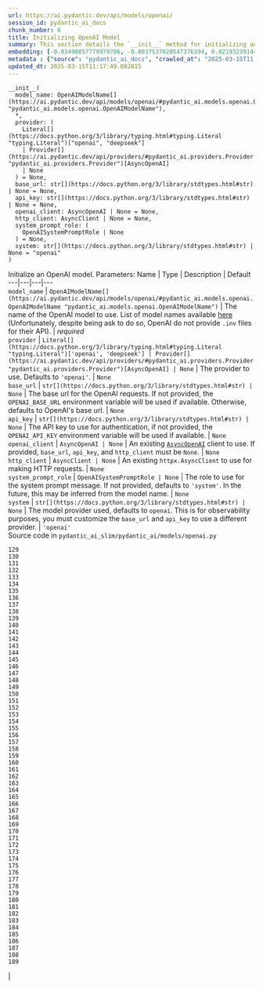 ```yaml
---
url: https://ai.pydantic.dev/api/models/openai/
session_id: pydantic_ai_docs
chunk_number: 6
title: Initializing OpenAI Model
summary: This section details the `__init__` method for initializing an OpenAI model, describing parameters such as `model_name`, `provider`, `base_url`, `api_key`, `openai_client`, `http_client`, and `system_prompt_role`. Each parameter is accompanied by its type, description, and default value.
embedding: [-0.03490857779979706, -0.0037537028547376394, 0.021932391449809074, -0.030212871730327606, -0.018290353938937187, 0.0019613169133663177, -0.037680190056562424, 0.0027787708677351475, 0.012014140374958515, -0.01721377670764923, -0.0045668622478842735, -0.08072036504745483, 0.011183801107108593, -0.05428696423768997, -0.011487304233014584, -0.0141787463799119, -0.025288105010986328, 0.005838138982653618, -0.03417558968067169, 0.016331899911165237, 0.05442439764738083, 0.01585087738931179, -0.013021999038755894, 0.01618301309645176, 0.00685458816587925, -0.030785517767071724, -0.008738597854971886, -0.0059669846668839455, 0.0019784963224083185, -0.02095889113843441, -0.0009491628734394908, -0.02256230264902115, -0.06775562465190887, -0.023444179445505142, -0.012850205413997173, -0.03568737953901291, -0.015186605975031853, 0.014465070329606533, 0.006906126160174608, 0.03202243521809578, 0.0061674113385379314, -0.07673473656177521, 0.02402828074991703, 0.04095573350787163, -0.04404802992939949, 0.01881719008088112, -0.020672567188739777, 0.016572412103414536, 0.01651514694094658, -0.007656294386833906, -0.017511554062366486, 0.028059717267751694, -0.002303473651409149, 0.004921903368085623, 0.00643082894384861, -0.018633943051099777, 0.0412076972424984, 0.00950594525784254, -0.048010747879743576, 0.01857667788863182, 0.02471545711159706, -0.023364009335637093, -0.015633270144462585, 0.013193793594837189, 0.021016156300902367, -0.03264089673757553, -0.04047470912337303, 0.03800087422132492, -0.05845583602786064, 0.008944750763475895, -0.00817167665809393, 0.029159199446439743, -0.0410473570227623, 0.020397696644067764, -0.028586553409695625, -0.028746893629431725, -0.016125747933983803, 0.11251373589038849, 0.015140794217586517, -0.03135816380381584, -0.03706173226237297, 0.00940859504044056, 0.004956262186169624, -0.020157184451818466, -0.000535067287273705, 0.0028832789976149797, -0.07897951453924179, 0.0054172431118786335, 0.0001855735172284767, -0.006367838010191917, -0.006986296735703945, -0.027899375185370445, -0.03511473163962364, 0.010055686347186565, 0.06757237762212753, 0.028838517144322395, -0.02590656280517578, 0.011991234496235847, 0.018771378323435783, 0.0206038486212492, 0.001642066054046154, -0.008807315491139889, -0.020214449614286423, 0.06890092045068741, -0.02274554967880249, 0.015026264823973179, 0.04452905431389809, -0.004375025164335966, 0.010805854573845863, -0.0027143482584506273, -0.07824652642011642, 0.03298448398709297, 0.038642238825559616, -0.021783502772450447, -0.06880930066108704, -0.008641247637569904, -0.039650097489356995, 0.04837724193930626, -0.017145060002803802, -0.058318398892879486, -0.015988312661647797, -0.015553100034594536, 0.04778169095516205, 0.01367481704801321, 0.0131594343110919, -0.021061968058347702, 0.006957664620131254, -0.002489584032446146, -0.05222543329000473, -0.04546819627285004, -0.004606947302818298, 0.031472694128751755, 0.04029146209359169, -0.03442755341529846, -0.030625177547335625, -0.06344932317733765, -0.04583469033241272, 0.0008389282738789916, -0.011080725118517876, 0.03426721319556236, 0.025425540283322334, -0.02760159969329834, -0.012163028120994568, 0.040268559008836746, -0.032503459602594376, 0.006654161494225264, -0.013422852382063866, -0.03928360342979431, -0.029869282618165016, 0.03674105182290077, 0.029617317020893097, 0.003968445584177971, 0.023134950548410416, 0.01679001934826374, -0.019046248868107796, 0.00022118500783108175, 0.00911081861704588, 0.03575609624385834, 0.03596225008368492, -0.02718929387629032, 0.004967715125530958, 0.04998065531253815, -0.03380909562110901, -0.017076341435313225, -0.04368153586983681, 0.01823308877646923, -0.018026936799287796, -0.006860314402729273, -0.06344932317733765, -0.052087996155023575, 0.010571069084107876, 0.0635867565870285, -0.03358003869652748, -0.011069271713495255, 0.0064651877619326115, -0.02666245773434639, -0.007621935568749905, 0.004332076758146286, -0.030189964920282364, -0.05245449021458626, -0.031243635341525078, 0.031633034348487854, -0.0679846853017807, 0.0003070821112487465, -0.051996372640132904, 0.011888157576322556, -0.009912524372339249, 0.036328744143247604, 0.043589912354946136, 0.011103630997240543, 0.016160106286406517, -0.036763954907655716, 0.011435766704380512, -0.006608349736779928, 0.056348491460084915, 0.003484558779746294, 0.01627463661134243, -0.028494929894804955, 0.07861302047967911, 0.023867938667535782, 0.01051380392163992, -0.01874847151339054, 0.018439242616295815, -0.06977134197950363, 0.03408396616578102, -0.04123060405254364, -0.021485725417733192, -0.0003208614361938089, -0.02000829577445984, 0.024348963052034378, 0.030945859849452972, -0.05731054022908211, 0.030052529647946358, -0.006407923065125942, -0.020065560936927795, 0.0013843748020008206, -0.03367166221141815, -0.03197662532329559, 0.02087872102856636, 0.008732871152460575, 0.022505037486553192, 0.05130919814109802, -0.004306307528167963, -0.013514475896954536, 0.021256666630506516, 0.008927571587264538, -0.005477371159940958, -0.03774891048669815, 0.014797206036746502, -0.01235772855579853, 0.0017923860577866435, 0.028517834842205048, -0.000852528668474406, 0.007564670871943235, 0.005254039075225592, -0.009345604106783867, 0.03715335577726364, 0.002130247885361314, 0.04116188734769821, -0.009941156953573227, 0.03385490924119949, -0.00971782486885786, -0.02061530202627182, 0.04141385108232498, 0.05708148330450058, 0.030808424577116966, 0.01235772855579853, -0.0579519048333168, 8.370493014808744e-05, 0.011773628182709217, 0.043818969279527664, -0.005179594736546278, 0.002387939253821969, 0.004532503429800272, -0.0026399039197713137, -0.008807315491139889, -0.038207028061151505, 0.0067343320697546005, -0.04565144330263138, -0.03804668411612511, -0.007289799861609936, 0.027739034965634346, 0.004572588484734297, 0.0023807811085134745, -0.010347736068069935, -0.026112716645002365, -0.0466822050511837, -0.010027053765952587, -0.008784409612417221, -0.039993684738874435, 0.029456976801156998, 0.022367602214217186, 0.0010493762092664838, -0.03048774227499962, -0.009145176969468594, 0.00958038866519928, 0.02121085487306118, 0.019664708524942398, -0.025013232603669167, 0.018267448991537094, -0.007736464962363243, -0.013571741059422493, 0.017500100657343864, 0.003023577621206641, -0.004203231073915958, 0.007850994355976582, -0.003484558779746294, -0.029456976801156998, -0.05222543329000473, 0.0010150172747671604, 0.01849650777876377, -0.003155286656692624, 0.011785081587731838, -0.03935232013463974, 0.007621935568749905, -0.012002686969935894, -0.005795190576463938, 0.015026264823973179, 0.03994787484407425, 0.03481695428490639, 0.05350816249847412, 0.027212198823690414, 0.025792034342885017, -0.004681391641497612, -0.04100154712796211, 0.03969591110944748, 0.03303029388189316, 0.02139410190284252, 0.04079539328813553, -0.02173769101500511, 0.008097232319414616, 0.04883535951375961, 0.00030207145027816296, -0.010479445569217205, -0.010193121619522572, -0.0033528499770909548, 0.0023306745570153, 0.005926899611949921, 0.0001445934467483312, 0.002521079732105136, -0.10426761955022812, 0.0023306745570153, -0.0327325202524662, -0.021840767934918404, -0.025242293253540993, 0.054561834782361984, 0.04313179478049278, -0.023570163175463676, -0.052775174379348755, 0.002085867803543806, 0.020741283893585205, -0.04610956087708473, -0.014236011542379856, 0.03048774227499962, 0.042467523366212845, -0.0005472360644489527, -0.001785227912478149, -0.01030765101313591, 0.0391690731048584, 0.035389602184295654, -0.04420837014913559, -0.019389837980270386, -0.03151850774884224, 0.03222858905792236, -0.05424115061759949, 0.0021259530913084745, 0.008572530001401901, 0.024944515898823738, 0.011601833626627922, 0.03818412125110626, 0.019985390827059746, 0.009442953392863274, 0.023707598447799683, 0.041276417672634125, -0.034221403300762177, -0.01461395900696516, 0.03706173226237297, -0.015827970579266548, 0.011304057203233242, 0.000942720624152571, -0.03609968349337578, 0.034129779785871506, 0.022642474621534348, -0.024211527779698372, -0.008280479349195957, -0.013548835180699825, 0.035572849214076996, -0.003427294082939625, -0.03708463907241821, 0.0001843208447098732, 0.024509303271770477, 0.006276214495301247, -0.03584771975874901, -0.02257375605404377, -0.014648317359387875, -0.02913629449903965, -0.011722089722752571, -0.008492358960211277, -0.00521968025714159, 0.01205995213240385, 0.05946369469165802, -0.017087794840335846, 0.013468664139509201, -0.029113387688994408, -0.018943171948194504, -0.012678410857915878, 0.03177047148346901, -0.025425540283322334, -0.027212198823690414, 0.014636864885687828, 0.03873386234045029, -0.025585880503058434, -0.029159199446439743, 0.00919671542942524, -0.0002451646141707897, 0.022218715399503708, 0.007696379441767931, 0.013342681340873241, 0.04342957213521004, 0.020374789834022522, 0.016217371448874474, 0.00950021855533123, 0.0009892481612041593, 0.014442164450883865, -0.0026513568591326475, -0.021256666630506516, 0.07948344200849533, -0.010187394917011261, -0.005949805490672588, 0.023123497143387794, 0.05845583602786064, -0.05905138701200485, 0.011298331432044506, 0.015999766066670418, 0.010118677280843258, -0.012678410857915878, 0.033511318266391754, -0.008360650390386581, 0.0035046013072133064, 0.035481225699186325, -0.01490028202533722, -0.09047827124595642, -0.03580190986394882, -0.047231949865818024, -0.08181984722614288, 0.04388768970966339, 0.021485725417733192, -0.033259354531764984, -0.019618896767497063, -0.03997078165411949, 0.037176262587308884, 0.0029205011669546366, 0.00797125045210123, -0.025792034342885017, 0.012518069706857204, -0.02223016694188118, -0.06459461152553558, -0.016137201339006424, -0.0037794720847159624, 0.0020572354551404715, 0.03715335577726364, -0.015564553439617157, -0.06473205238580704, -0.0010293334489688277, -0.03442755341529846, 0.017110701650381088, -0.013949687592685223, -0.007919711992144585, -0.011819439940154552, -0.005317030008882284, -0.004060069099068642, -0.022802814841270447, 0.012197387404739857, 0.015381306409835815, 0.020855814218521118, -0.04691126570105553, 0.023867938667535782, 0.02794518694281578, 0.018015483394265175, 0.0037565662059932947, 0.044918451458215714, -0.019721971824765205, -0.009860985912382603, 0.0034387470223009586, 0.026341775432229042, -0.0013049200642853975, -0.015301135368645191, 0.006029976066201925, -0.015885235741734505, -0.034198496490716934, 0.016996171325445175, 0.020466413348913193, 0.02011137269437313, -0.002453793538734317, 0.0022032605484128, -0.05130919814109802, -0.006224676035344601, -0.0036563528701663017, -0.003968445584177971, 0.004856049083173275, 0.004168872255831957, 0.008790136314928532, -0.04010821506381035, 0.03483986109495163, -0.014258917421102524, 0.0754978209733963, -0.045101702213287354, 0.013434305787086487, 0.018885906785726547, 0.01712215319275856, 0.020225903019309044, 0.030396118760108948, 0.036580707877874374, -0.010084318928420544, 0.03073970600962639, -0.054653458297252655, -0.009614747948944569, 0.010244660079479218, -0.06253308057785034, -0.015610365197062492, -0.018427789211273193, 0.0015132204862311482, 0.011424313299357891, 0.054653458297252655, -0.0028904371429234743, -0.014648317359387875, -0.0033184909261763096, 0.0033127644564956427, -0.009276886470615864, 0.03364875540137291, -0.050896890461444855, 0.03383200243115425, 0.01051380392163992, 0.018267448991537094, 0.013617552816867828, 0.02241341397166252, 0.027899375185370445, 0.037955060601234436, 0.00024874365772120655, -0.007020655553787947, 0.0015475793043151498, 0.00709509989246726, -0.0121401222422719, -0.013961140997707844, 0.012873111292719841, -0.01205995213240385, -0.03041902370750904, -0.04938510060310364, -0.008125864900648594, 0.027303822338581085, 0.04938510060310364, 0.0005654891720041633, 0.008246120996773243, -0.0035675927065312862, -0.03912326321005821, 0.028426211327314377, 0.019389837980270386, -0.007610482629388571, -0.01736266538500786, 0.0111208101734519, -0.0448039248585701, 0.04372734576463699, 0.009981242008507252, -0.007833815179765224, 0.005308440420776606, 0.03392362594604492, -0.010382095351815224, 0.0012168755056336522, 0.021485725417733192, 0.025792034342885017, 0.03291576728224754, 0.020294619724154472, -0.014407806098461151, -0.05382884666323662, 0.021657520905137062, 0.016148652881383896, -0.04503298178315163, -0.013457211665809155, 0.03951266407966614, -7.779950101394206e-05, 0.01469412911683321, 0.004458059091120958, 0.025425540283322334, 0.02154299058020115, 0.016412071883678436, -0.0035561397671699524, 0.0023693281691521406, -0.02000829577445984, -0.029960906133055687, -0.05488251522183418, -0.01602267101407051, 0.009087912738323212, -0.03073970600962639, 0.009689192287623882, 0.01611429452896118, 0.0004194641369394958, 0.013239605352282524, 0.021245215088129044, -0.0021903759334236383, 0.0030321674421429634, -0.030098341405391693, -0.001977064646780491, -0.00846945308148861, 0.006562537979334593, -0.018725566565990448, -0.009780815802514553, -0.0426049567759037, 0.040245652198791504, -0.002678557764738798, 0.014556693844497204, 0.006768690887838602, -0.008956203237175941, 0.008612615056335926, -0.021073419600725174, -0.03339679166674614, -0.03362584859132767, 0.008194582536816597, -0.009190988726913929, -0.03410687297582626, 0.025837846100330353, 0.029846375808119774, -0.016801470890641212, -0.003135243896394968, 0.05579875037074089, -0.019630348309874535, -0.03896292299032211, 0.000285965739749372, 0.014636864885687828, -0.028861423954367638, -0.0183247122913599, 0.015358400531113148, -0.002197534078732133, 0.010622607544064522, 0.0054687815718352795, -0.002552575198933482, 0.0006603338988497853, -0.029846375808119774, 0.023386916145682335, 0.06784725189208984, -0.02844911813735962, -0.0075818500481545925, -0.007077920250594616, 0.024303151294589043, 0.03307610750198364, -0.006528179161250591, -0.03655780106782913, -0.02216145023703575, -0.0027615914586931467, -0.03733660280704498, 0.060883861035108566, -0.006453734822571278, 0.005331346299499273, 0.041436757892370224, -0.00679732346907258, -0.028815612196922302, 0.014041311107575893, 0.023890845477581024, -0.042971450835466385, -0.005325619596987963, -0.032847046852111816, -0.011945422738790512, 0.015140794217586517, 0.012678410857915878, -0.032159872353076935, 0.006682794075459242, 0.006825955584645271, -0.03765728697180748, 0.007415782194584608, 0.00214026914909482, -0.023867938667535782, 0.004921903368085623, -0.02512776292860508, -0.0232609324157238, 0.004532503429800272, 0.023547256365418434, -0.006293393671512604, -0.0001183769345516339, -0.0052683549001812935, -0.0034501999616622925, 0.04489554837346077, -0.06441136449575424, -0.018175825476646423, -0.014533787965774536, -0.001964180264621973, 0.006196043454110622, 0.020558036863803864, 0.03907744958996773, 0.0041917781345546246, 0.002858941676095128, -0.022287432104349136, 0.003882548538967967, 0.044002216309309006, -0.019206590950489044, 0.020386243239045143, 0.007936891168355942, -0.010456539690494537, 0.02531100995838642, -0.020924532786011696, -0.0015790748875588179, 0.035733189433813095, 0.015713442116975784, 0.013525929301977158, -0.04819399490952492, 0.02744125761091709, 0.053966280072927475, -0.021657520905137062, 0.028311681002378464, -0.0010629765456542373, -0.002817424712702632, -0.007862446829676628, -0.00028954478329978883, -0.03609968349337578, -0.010376368649303913, 0.005271218251436949, 0.03969591110944748, 0.021611709147691727, -0.008377829566597939, 0.02531100995838642, 0.023959562182426453, -0.007192450109869242, -0.02316930890083313, 0.0016821514582261443, -0.005778010934591293, 0.0046728020533919334, -0.01882864348590374, 0.009815174154937267, -0.04200940579175949, 0.019183684140443802, 0.017179418355226517, -0.012185933999717236, -0.01795821823179722, -0.0018009757623076439, -0.0018625352531671524, 0.03898582607507706, -0.010565342381596565, 0.005291260778903961, 0.02444058656692505, 0.033786188811063766, -0.011338416486978531, 0.003745113266631961, -0.03536669537425041, 0.006367838010191917, 0.009173809550702572, 0.00846945308148861, 0.015633270144462585, -0.010994828306138515, 0.027120575308799744, 0.041871968656778336, -0.021348290145397186, 0.01704198308289051, -0.0067343320697546005, -0.04906442016363144, -0.008303385227918625, 0.0004656338132917881, -0.007999883033335209, -0.025448445230722427, -0.036580707877874374, -0.010502351447939873, -0.02308913879096508, 0.0014387762639671564, -0.02828877605497837, -0.017397023737430573, -0.017019078135490417, 0.020913079380989075, -0.002531100995838642, -0.02343272790312767, -0.007713559083640575, 0.045101702213287354, 0.002382212784141302, -0.011699183844029903, -0.01839343085885048, 0.006327752489596605, 0.013113622553646564, -0.004002804402261972, -0.004652759060263634, 0.0121401222422719, 0.014671223238110542, 0.014831564389169216, -0.034198496490716934, 0.035481225699186325, 0.015278229489922523, -0.011699183844029903, 0.007770823780447245, 0.03779472038149834, -0.016331899911165237, -0.0042175473645329475, 0.024761268869042397, 0.013102170079946518, 0.019802143797278404, -0.012403540313243866, 0.007329885382205248, 0.008961929939687252, -0.004982031416147947, 0.025333916768431664, 0.016801470890641212, -0.0242802444845438, -0.01081730704754591, 0.007427235133945942, 0.0008031378383748233, -0.044437430799007416, -0.012163028120994568, 0.022940250113606453, 0.011281151324510574, -0.0017680485034361482, 0.05309585481882095, -0.020500773563981056, -0.03167884796857834, -0.011785081587731838, -0.04166581481695175, 0.017064889892935753, -0.03784053400158882, 0.013170887716114521, 0.006562537979334593, 0.0036563528701663017, 0.025265198200941086, 0.004440879914909601, 0.015701988711953163, -0.06262470781803131, -0.0313352607190609, 0.018679754808545113, 0.026822799816727638, 0.04597212374210358, -0.0009398573893122375, 0.0018897360423579812, -0.0010207437444478273, 0.023283839225769043, -0.0047157504595816135, -0.00730697950348258, 0.013915329240262508, 0.002569754607975483, 0.018954625353217125, 0.04514751210808754, -0.0261585284024477, -0.017648989334702492, -0.0241199042648077, 0.01916077733039856, 0.0241199042648077, -0.018164372071623802, 0.001826744875870645, 0.01013585738837719, 0.03161013126373291, -0.006322026252746582, -0.04787331447005272, 0.010651239193975925, 0.016641130670905113, -0.0023908023722469807, -0.037451133131980896, -0.007484499830752611, -0.010834486223757267, 0.00869278609752655, 0.017271041870117188, -0.02478417381644249, 0.07068758457899094, 0.002011423697695136, -0.009820900857448578, 0.022951703518629074, -0.024898704141378403, 0.014361994341015816, -0.024921609088778496, 0.06340350955724716, 0.013697722926735878, 0.003415841143578291, -0.004815963562577963, 0.0076333885081112385, -0.004939083009958267, -0.03483986109495163, -0.011533115990459919, 0.03527507185935974, 0.0448039248585701, 0.010977648198604584, 0.02709767036139965, -0.0026241561863571405, 0.03976462781429291, -0.058913953602313995, -0.011269698850810528, 0.009746456518769264, -0.016217371448874474, 0.0032125513534992933, 0.003166739596053958, -0.008629794232547283, 0.00899056252092123, -0.033694565296173096, 0.02409699745476246, 0.0241199042648077, 0.013869517482817173, -0.042467523366212845, -0.025792034342885017, -0.012804393656551838, -0.005689250770956278, -0.02011137269437313, -0.0007694947998970747, 0.000140388059662655, -0.02622724510729313, 0.012392086908221245, 0.05698985978960991, 0.025425540283322334, -0.03126654028892517, 0.02478417381644249, -0.004363572224974632, 0.029090482741594315, 0.01983650214970112, -0.02828877605497837, -0.035068921744823456, -0.010490898042917252, -0.010748589411377907, 0.003573319176211953, 0.010782948695123196, 0.02888432890176773, 0.013812252320349216, 0.002001402201130986, -0.01278148777782917, -0.017923859879374504, -0.006001343484967947, -0.024921609088778496, 0.022275978699326515, 0.015701988711953163, 0.013995499350130558, 0.02980056405067444, 0.030716801062226295, -0.004961988888680935, 0.036511991173028946, 0.019298214465379715, 0.01204849872738123, -0.009649107232689857, 0.009013468399643898, 0.007936891168355942, 0.035320885479450226, 0.03919197991490364, 0.027876470237970352, -0.015060624107718468, 0.011430040001869202, -0.021680425852537155, 0.017614630982279778, 0.05767703428864479, -0.00551745668053627, -0.0017909543821588159, 0.012506616301834583, -0.001726531540043652, 0.008824494667351246, 0.03953556716442108, 0.01736266538500786, -0.019126418977975845, -0.005228269845247269, 0.0023106317967176437, 0.0027930871583521366, -0.02650211565196514, -0.021588802337646484, 0.01431618258357048, -0.010473718866705894, -0.040841203182935715, 0.024486398324370384, -0.04235299304127693, -0.015072076581418514, 0.02973184734582901, -0.02801390551030636, -0.005042159464210272, -0.04129932075738907, -0.006448008585721254, -0.01703052967786789, 0.0071638175286352634, 0.0014180178986862302, -0.013010546565055847, 0.044689394533634186, 0.006717152893543243, -0.0281971525400877, -0.005042159464210272, -0.004294854588806629, -0.011344143189489841, -0.032663799822330475, -0.01841633766889572, 0.03903163969516754, 0.006190317217260599, 0.007169544231146574, -0.02954860031604767, -0.03406105935573578, -0.025104857981204987, -0.003395798383280635, 0.028586553409695625, 0.014350540935993195, -0.001869693398475647, -0.011991234496235847, 0.025608787313103676, -0.03960428759455681, -0.010571069084107876, 0.001626318320631981, -0.021943844854831696, -0.02240196242928505, -0.010651239193975925, -0.014968999661505222, 0.0350918248295784, -0.002615566598251462, 0.03440465033054352, 0.02282572165131569, -0.008755777031183243, -0.026822799816727638, -0.019825048744678497, 0.04833143204450607, 0.017763519659638405, 0.015324041247367859, 0.0232609324157238, 0.021794956177473068, 0.053553976118564606, -0.009517397731542587, -0.008417915552854538, 0.006155958399176598, -0.00019684751168824732, 0.0020515089854598045, 0.04134513437747955, 0.011212433688342571, -0.003707891097292304, 0.008744323626160622, -0.007999883033335209, -0.013445758260786533, 0.057127293199300766, 0.03277833014726639, -0.026021093130111694, 0.017087794840335846, -0.0015962542966008186, 0.0017064888961613178, -0.006362111307680607, -0.004710023757070303, -0.012552428990602493, 0.0216231606900692, -0.022172903642058372, -0.0016764249885454774, -0.0032612262293696404, -0.0044179740361869335, -0.0327325202524662, -0.03662652149796486, -0.007066467311233282, -0.01881719008088112, -0.03252636641263962, -0.02052367851138115, -0.02114213816821575, 0.01021602749824524, -0.04407093673944473, -0.03211405873298645, -0.05071364343166351, -0.03671814501285553, -0.023890845477581024, 0.013640458695590496, -0.02590656280517578, -0.006310573313385248, -0.009042100980877876, 0.03907744958996773, 0.03733660280704498, 0.007106552831828594, -0.0010880298214033246, 0.016641130670905113, -0.014476523734629154, 0.009694918990135193, 0.023822126910090446, 0.0012691295705735683, 0.012094310484826565, -0.032847046852111816, 0.0007111563463695347, 0.0006492388783954084, 0.014545241370797157, 0.04388768970966339, -0.0042719487100839615, -0.031816285103559494, 0.028403306379914284, 0.03296157717704773, 0.02734963409602642, 0.06638127565383911, 0.020684020593762398, 0.007816635072231293, 0.005296987481415272, -0.011304057203233242, -9.010246867546812e-05, -0.04533075913786888, 0.02256230264902115, 0.002966312924399972, 0.04116188734769821, 0.005099424161016941, -0.010456539690494537, -0.01358319353312254, -0.00916235614567995, 0.06147941201925278, 0.00028399727307260036, -0.005242586135864258, -0.017419930547475815, -0.017419930547475815, 0.02130247838795185, 0.031152011826634407, 0.018118560314178467, 0.04675092548131943, -0.0018997574225068092, 0.017603177577257156, 0.0183247122913599, -0.01795821823179722, -0.009168082848191261, -0.012174481526017189, -0.001859672018326819, -0.01693890616297722, 0.020294619724154472, -0.013468664139509201, -0.018175825476646423, -0.019825048744678497, 0.0028732577338814735, 0.003991351462900639, 0.02920501120388508, 0.013102170079946518, -0.020168637856841087, -0.011504484340548515, -0.005778010934591293, 0.02597528137266636, 0.02947988174855709, 0.04452905431389809, 0.011378501541912556, -0.018599584698677063, 0.01736266538500786, 0.026387587189674377, 0.02001974917948246, -0.008097232319414616, 0.013571741059422493, -0.0137091763317585, 0.02547135204076767, -0.008801588788628578, -0.03662652149796486, -0.00021689015557058156, -0.007799455896019936, 0.022218715399503708, 0.0183247122913599, -0.06564828753471375, 0.0093226982280612, 0.03220568224787712, -0.05195056274533272, -0.01124106626957655, 0.03790925070643425, -0.011195254512131214, 0.004166008904576302, 0.011143716052174568, -0.02734963409602642, -0.00011175569670740515, -0.008578256703913212, -0.002450930420309305, -0.003140970366075635, 0.042123936116695404, 0.002627019537612796, 0.02019154280424118, 0.021245215088129044, -0.029663128778338432, -0.01983650214970112, 0.00940859504044056, -0.009328423999249935, -0.033602941781282425, 0.013399946503341198, 0.0029892188031226397, 0.01367481704801321, 0.06097548454999924, -0.037703096866607666, -0.0019269580952823162, -0.06688520312309265, 0.01892026700079441, -0.021417008712887764, -0.007226808927953243, 0.01804984174668789, -0.009660559706389904, -0.028861423954367638, 0.011876705102622509, -0.020477866753935814, -0.02070692554116249, -0.019378384575247765, -0.014270370826125145, 0.05479089170694351, -0.0073127057403326035, 0.04617827758193016, 0.004395068157464266, -0.008503812365233898, -0.013044904917478561, 0.021657520905137062, 0.01951581984758377, 0.020237354561686516, 0.016217371448874474, -0.029067575931549072, -0.019710520282387733, -0.030396118760108948, 0.008102959021925926, 0.006803049705922604, 0.023730503395199776, 0.019309666007757187, 0.0034988748375326395, 0.02205837331712246, -0.03545831888914108, 0.026112716645002365, 0.009477312676608562, 0.004624126944690943, 0.03390071913599968, -0.019527273252606392, -0.017786424607038498, 0.034542083740234375, 0.027624504640698433, 0.0071351854130625725, -0.007999883033335209, 0.04796493798494339, 0.02409699745476246, 0.011189527809619904, -0.024829985573887825, -0.006390743888914585, -0.0078109088353812695, -0.013686270453035831, -0.0014552399516105652, -0.011235339567065239, -0.009339877404272556, -0.00817740336060524, -0.003077979199588299, 0.04372734576463699, -0.01798112504184246, 0.007982702925801277, -0.039237793534994125, 0.007169544231146574, -0.005652028601616621, -0.021783502772450447, -0.0407266765832901, 0.0015375579241663218, 0.016160106286406517, 0.014717034995555878, 0.039741721004247665, -0.005159552209079266, 0.007060741074383259, -0.03474823758006096, -0.008704238571226597, 0.00679732346907258, 0.027830658480525017, 0.008847400546073914, -0.0012268967693671584, -0.03740531951189041, 0.008251847699284554, -0.01064551342278719, 0.03942104056477547, -0.01196832861751318, -0.00958038866519928, 0.016927454620599747, -0.023547256365418434, 0.012644052505493164, 0.042467523366212845, -0.013537381775677204, 0.018427789211273193, 0.0062361289747059345, -0.030785517767071724, 0.004409383982419968, 0.002124521415680647, -0.0126898642629385, -0.019985390827059746, 0.012758581899106503, 0.04576596990227699, 0.017248136922717094, -0.005308440420776606, 0.010886024683713913, -0.0017036256613209844, -0.028586553409695625, -0.03183918818831444, 0.02734963409602642, -0.004950535949319601, -0.0003897580609191209, 0.02000829577445984, -0.007341338321566582, 0.017946766689419746, 0.001461682259105146, 0.03747403994202614, 0.010416453704237938, 0.020420601591467857, -0.02760159969329834, 0.005130919627845287, 0.009969789534807205, 0.00890466570854187, 0.006522452458739281, 0.012712770141661167, -0.032755423337221146, 0.04517041891813278, -0.02844911813735962, 0.012758581899106503, -0.004681391641497612, -0.02785356342792511, -0.006694247014820576, 0.022631021216511726, 0.018977530300617218, 0.028242964297533035, 0.03603096678853035, -0.020684020593762398, 0.02844911813735962, -0.020638208836317062, 0.02342127449810505, 0.04079539328813553, -0.021794956177473068, -0.06606058776378632, 0.012827299535274506, -0.032411836087703705, -0.007587576750665903, -0.01566763035953045, -0.0281971525400877, 0.00838928297162056, 0.01687018945813179, -0.01941274292767048, -0.023112043738365173, 0.011470125056803226, -0.009339877404272556, 0.014453617855906487, -0.026021093130111694, -0.05185893923044205, 0.01409857627004385, 0.004893271252512932, 0.020054107531905174, -0.032343119382858276, -0.042307183146476746, 0.019401289522647858, -0.025379728525877, 0.0058180964551866055, -0.013823705725371838, 0.009614747948944569, 0.01618301309645176, -0.016973266378045082, 0.019985390827059746, 0.008801588788628578, -0.015140794217586517, 0.028930140659213066, 0.023295290768146515, -0.026456303894519806, 0.00809150654822588, -0.008841673843562603, -0.0024022553116083145, -0.036168403923511505, 0.02205837331712246, -0.028494929894804955, -0.04347538203001022, -0.023398367688059807, 0.002977765863761306, 0.025402633473277092, -0.037267886102199554, -0.013926781713962555, -0.016389165073633194, 0.026525022462010384, 0.016240276396274567, -0.01992812566459179, 0.025196481496095657, 0.004120197147130966, 0.028769800439476967, -0.02196674980223179, -0.014934641309082508, 0.01874847151339054, 0.015873782336711884, -0.0093226982280612, 0.010622607544064522, 0.001085882424376905, 0.010851666331291199, 0.0011216729180887341, 0.008326291106641293, -0.002705758437514305, 0.014957547187805176, -0.017591724172234535, 0.0005730051780119538, 0.03222858905792236, 0.005520320031791925, 0.005385747645050287, -0.013869517482817173, -0.02402828074991703, -0.0074329618364572525, -0.015724893659353256, -0.020580943673849106, -0.010593974962830544, -0.01688164286315441, 0.0017293947748839855, 0.00551745668053627, 0.0006377859390340745, 0.0131594343110919, -0.02838039956986904, -0.014144388027489185, 0.015553100034594536, 0.0195845365524292, -0.017523007467389107, -0.0011145147727802396, 0.027716128155589104, 0.005978437606245279, 0.017683347687125206, 0.008790136314928532, -0.016652582213282585, -0.00570929329842329, 0.014739940874278545, -0.02895304746925831, -0.01478575263172388, 0.020134279504418373, 0.006843135226517916, 0.014281823299825191, 0.0026771260891109705, 0.01256388146430254, -0.026639550924301147, -0.028472023084759712, -0.012506616301834583, 0.04141385108232498, -0.007736464962363243, 0.013411399908363819, -0.021348290145397186, -0.011785081587731838, 0.02003120258450508, -0.0036048146430402994, 0.030716801062226295, 0.030625177547335625, -0.010324830189347267, -0.018278900533914566, -0.021497178822755814, -0.024646738544106483, -0.04175744205713272, 0.000114529459096957, -0.0005343515076674521, 0.05501995235681534, 0.003825283842161298, -0.020718378946185112, 0.03580190986394882, 0.004767288453876972, -0.00235214876011014, -0.03268670663237572, -0.012002686969935894, 0.02828877605497837, -0.013193793594837189, -0.04123060405254364, 0.034129779785871506, 0.05868489295244217, 0.042307183146476746, 0.0034501999616622925, -0.006213223095983267, -0.016057029366493225, -0.007410055957734585, -0.017339760437607765, 0.01490028202533722, 0.0005533204530365765, 0.02035188488662243, -0.008125864900648594, 0.002870394615456462, 0.037176262587308884, 0.0003001029836013913, 0.00459835771471262, 0.026479210704565048, -0.0053198933601379395, -0.008452273905277252, -0.0501180924475193, -0.01873701997101307, 0.016148652881383896, 0.00036470472696237266, 0.005583310965448618, -0.011447219178080559, 0.03051064722239971, -0.00958611536771059, -0.01176217570900917, -0.0017165102763101459, 0.027876470237970352, -0.023318197578191757, -0.00940859504044056, -0.011178075335919857, 0.029090482741594315, -0.019470008090138435, 0.021531537175178528, 0.04819399490952492, -0.007547491230070591, -0.00402571028098464, -0.015633270144462585, 0.015518741682171822, 0.029663128778338432, -0.005694977473467588, 0.004518187139183283, -0.023570163175463676, 0.005073654931038618, 0.05538644641637802, 0.015495835803449154, -0.020397696644067764, 0.003272679168730974, 0.03451917693018913, -0.011407134123146534, -0.029502788558602333, 0.019790690392255783, 0.02045496180653572, -0.0024652464780956507, 0.034794047474861145, 0.017442835494875908, 0.0186453964561224, -0.06143360212445259, 0.008503812365233898, 0.0005325619713403285, -0.009087912738323212, 0.020409150049090385, 0.00043879097211174667, 0.0008095800876617432, 0.010777221992611885, 0.003888275008648634, 0.009860985912382603, 0.006041429005563259, 0.02138265036046505, 0.012208839878439903, 0.008429368026554585, 0.020145731046795845, 0.009122271090745926, 0.04610956087708473, 0.005523182917386293, -0.021165043115615845, -0.005743652116507292, 0.038550615310668945, -0.005657755304127932, 0.0018711249576881528, -0.0005594048416242003, 0.04047470912337303, 0.01499190554022789, -0.0054172431118786335, -0.016045577824115753, -0.02597528137266636, -0.007719285320490599, -0.0003394724626559764, 0.006992023438215256, -0.017167964950203896, -0.01073713693767786, -0.014018405228853226, -0.004624126944690943, -0.018931718543171883, 0.015175153501331806, -0.0028961636126041412, -0.002273409627377987, -0.04993484169244766, -0.012896017171442509, 0.029159199446439743, 0.014946093782782555, 0.023982468992471695, 0.0019613169133663177, -0.017752066254615784, 0.018519412726163864, -0.029021764174103737, 0.022275978699326515, -0.031243635341525078, 0.013697722926735878, -0.009087912738323212, -0.012586787343025208, -0.02734963409602642, 0.006929032038897276, -0.009042100980877876, -0.0003251562884543091, -0.004489554557949305, -0.026387587189674377, -0.000958468415774405, -0.004346393048763275, -0.014957547187805176, 0.018038390204310417, 0.032847046852111816, -0.0541953407227993, -0.0173855721950531, 0.017156513407826424, -0.01060542743653059, 0.012724222615361214, 0.019710520282387733, 0.00240511866286397, 0.02258520945906639, -0.010445086285471916, 0.006551085039973259, -0.003590498585253954, -0.010090045630931854, 0.008870306424796581, -0.005735062528401613, -0.03307610750198364, -0.018599584698677063]
metadata : {"source": "pydantic_ai_docs", "crawled_at": "2025-03-15T11:17:49.082815", "url_path": "/api/models/openai/", "chunk_size": 3386}
updated_dt: 2025-03-15T11:17:49.082815
---
```

```
__init__(
  model_name: OpenAIModelName[](https://ai.pydantic.dev/api/models/openai/#pydantic_ai.models.openai.OpenAIModelName "pydantic_ai.models.openai.OpenAIModelName"),
  *,
  provider: (
    Literal[](https://docs.python.org/3/library/typing.html#typing.Literal "typing.Literal")["openai", "deepseek"]
    | Provider[](https://ai.pydantic.dev/api/providers/#pydantic_ai.providers.Provider "pydantic_ai.providers.Provider")[AsyncOpenAI]
    | None
  ) = None,
  base_url: str[](https://docs.python.org/3/library/stdtypes.html#str) | None = None,
  api_key: str[](https://docs.python.org/3/library/stdtypes.html#str) | None = None,
  openai_client: AsyncOpenAI | None = None,
  http_client: AsyncClient | None = None,
  system_prompt_role: (
    OpenAISystemPromptRole | None
  ) = None,
  system: str[](https://docs.python.org/3/library/stdtypes.html#str) | None = "openai"
)

```

Initialize an OpenAI model.
Parameters:
Name | Type | Description | Default  
---|---|---|---  
`model_name` |  `OpenAIModelName[](https://ai.pydantic.dev/api/models/openai/#pydantic_ai.models.openai.OpenAIModelName "pydantic_ai.models.openai.OpenAIModelName")` |  The name of the OpenAI model to use. List of model names available [here](https://github.com/openai/openai-python/blob/v1.54.3/src/openai/types/chat_model.py#L7) (Unfortunately, despite being ask to do so, OpenAI do not provide `.inv` files for their API). |  _required_  
`provider` |  `Literal[](https://docs.python.org/3/library/typing.html#typing.Literal "typing.Literal")['openai', 'deepseek'] | Provider[](https://ai.pydantic.dev/api/providers/#pydantic_ai.providers.Provider "pydantic_ai.providers.Provider")[AsyncOpenAI] | None` |  The provider to use. Defaults to `'openai'`. |  `None`  
`base_url` |  `str[](https://docs.python.org/3/library/stdtypes.html#str) | None` |  The base url for the OpenAI requests. If not provided, the `OPENAI_BASE_URL` environment variable will be used if available. Otherwise, defaults to OpenAI's base url. |  `None`  
`api_key` |  `str[](https://docs.python.org/3/library/stdtypes.html#str) | None` |  The API key to use for authentication, if not provided, the `OPENAI_API_KEY` environment variable will be used if available. |  `None`  
`openai_client` |  `AsyncOpenAI | None` |  An existing [`AsyncOpenAI`](https://github.com/openai/openai-python?tab=readme-ov-file#async-usage) client to use. If provided, `base_url`, `api_key`, and `http_client` must be `None`. |  `None`  
`http_client` |  `AsyncClient | None` |  An existing `httpx.AsyncClient` to use for making HTTP requests. |  `None`  
`system_prompt_role` |  `OpenAISystemPromptRole | None` |  The role to use for the system prompt message. If not provided, defaults to `'system'`. In the future, this may be inferred from the model name. |  `None`  
`system` |  `str[](https://docs.python.org/3/library/stdtypes.html#str) | None` |  The model provider used, defaults to `openai`. This is for observability purposes, you must customize the `base_url` and `api_key` to use a different provider. |  `'openai'`  
Source code in `pydantic_ai_slim/pydantic_ai/models/openai.py`
```
129
130
131
132
133
134
135
136
137
138
139
140
141
142
143
144
145
146
147
148
149
150
151
152
153
154
155
156
157
158
159
160
161
162
163
164
165
166
167
168
169
170
171
172
173
174
175
176
177
178
179
180
181
182
183
184
185
186
187
188
189
```
|
